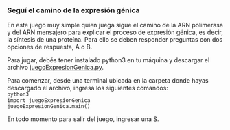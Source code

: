 ### Seguí el camino de la expresión génica
En este juego muy simple quien juega sigue el camino de la ARN 
polimerasa y del ARN mensajero para explicar el proceso
de expresión génica, es decir, la síntesis de una proteína.
Para ello se deben responder preguntas con dos opciones de respuesta, 
A o B.

Para jugar, debés tener instalado python3 en tu máquina y descargar 
el archivo [juegoExpresionGenica.py](juegoExpresionGenica.py).

Para comenzar, desde una terminal ubicada en la carpeta donde 
hayas descargado el archivo, ingresá los siguientes comandos:<br>
`python3`<br>
`import juegoExpresionGenica`<br>
`juegoExpresionGenica.main()`<br>

En todo momento para salir del juego, ingresar una S.
